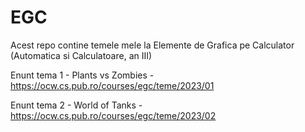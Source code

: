 # EGC
Acest repo contine temele mele la Elemente de Grafica pe Calculator (Automatica si Calculatoare, an III)

Enunt tema 1 - Plants vs Zombies - https://ocw.cs.pub.ro/courses/egc/teme/2023/01

Enunt tema 2 - World of Tanks - https://ocw.cs.pub.ro/courses/egc/teme/2023/02
